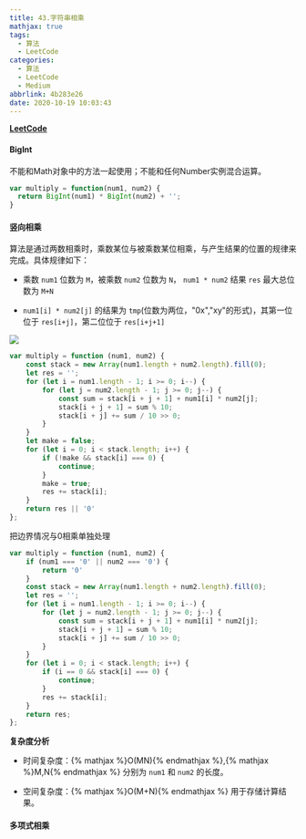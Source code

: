 ```yaml
---
title: 43.字符串相乘
mathjax: true
tags:
  - 算法
  - LeetCode
categories:
  - 算法
  - LeetCode
  - Medium
abbrlink: 4b283e26
date: 2020-10-19 10:03:43
---
```


**[LeetCode](https://leetcode-cn.com/problems/multiply-strings/)**

#### BigInt

不能和Math对象中的方法一起使用；不能和任何Number实例混合运算。

```javascript
var multiply = function(num1, num2) {
  return BigInt(num1) * BigInt(num2) + '';
}
```

#### 竖向相乘

算法是通过两数相乘时，乘数某位与被乘数某位相乘，与产生结果的位置的规律来完成。具体规律如下：

+ 乘数 `num1` 位数为 `M`，被乘数 `num2` 位数为 `N`， `num1 * num2` 结果 `res` 最大总位数为 `M+N`

+ `num1[i] * num2[j]` 的结果为 `tmp`(位数为两位，"0x","xy"的形式)，其第一位位于 `res[i+j]`，第二位位于 `res[i+j+1]`

![](0001.png)

```javascript
var multiply = function (num1, num2) {
    const stack = new Array(num1.length + num2.length).fill(0);
    let res = '';
    for (let i = num1.length - 1; i >= 0; i--) {
        for (let j = num2.length - 1; j >= 0; j--) {
            const sum = stack[i + j + 1] + num1[i] * num2[j];
            stack[i + j + 1] = sum % 10;
            stack[i + j] += sum / 10 >> 0;
        }
    }
    let make = false;
    for (let i = 0; i < stack.length; i++) {
        if (!make && stack[i] === 0) {
            continue;
        }
        make = true;
        res += stack[i];
    }
    return res || '0'
};
```

把边界情况与0相乘单独处理

```javascript
var multiply = function (num1, num2) {
    if (num1 === '0' || num2 === '0') {
        return '0'
    }
    const stack = new Array(num1.length + num2.length).fill(0);
    let res = '';
    for (let i = num1.length - 1; i >= 0; i--) {
        for (let j = num2.length - 1; j >= 0; j--) {
            const sum = stack[i + j + 1] + num1[i] * num2[j];
            stack[i + j + 1] = sum % 10;
            stack[i + j] += sum / 10 >> 0;
        }
    }
    for (let i = 0; i < stack.length; i++) {
        if (i == 0 && stack[i] === 0) {
            continue;
        }
        res += stack[i];
    }
    return res;
};
```

**复杂度分析**

+ 时间复杂度：{% mathjax %}O(MN){% endmathjax %},{% mathjax %}M,N{% endmathjax %} 分别为 `num1` 和 `num2` 的长度。

+ 空间复杂度：{% mathjax %}O(M+N){% endmathjax %} 用于存储计算结果。

#### 多项式相乘

